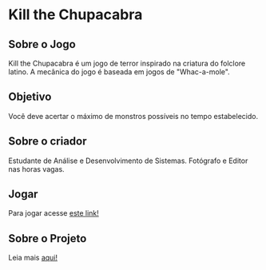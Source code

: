 # Kill the Chupacabra

## Sobre o Jogo

Kill the Chupacabra é um jogo de terror inspirado na criatura do folclore latino.
A mecânica do jogo é baseada em jogos de "Whac-a-mole".

## Objetivo

Você deve acertar o máximo de monstros possíveis no tempo estabelecido.

## Sobre o criador

Estudante de Análise e Desenvolvimento de Sistemas. Fotógrafo e Editor nas horas vagas.

## Jogar

Para jogar acesse [este link!](https://vagnerassilva.github.io/project-kill-the-chupacabra-js-game/)

## Sobre o Projeto

Leia mais [aqui!](https://docs.google.com/presentation/d/1H60YXaZpNt3KxF-XgPV4eEk5ghdyzxWtQcs9yZb4fT0/edit#slide=id.p)
